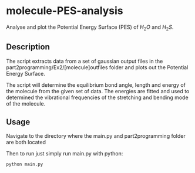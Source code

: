 # molecule-PES-analysis
Analyse and plot the Potential Energy Surface (PES) of $H_2O$ and $H_2S$.
## Description
The script extracts data from a set of gaussian output files in the part2programming/Ex2/[molecule]outfiles folder and plots out the Potential Energy Surface. 

The script will determine the equilibrium bond angle, length and energy of the molecule from the given set of data. The energies are fitted and used to determined the vibrational frequencies of the stretching and bending mode of the molecule.
## Usage
Navigate to the directory where the main.py and part2programming folder are both located

Then to run just simply run main.py with python:
```
python main.py
```